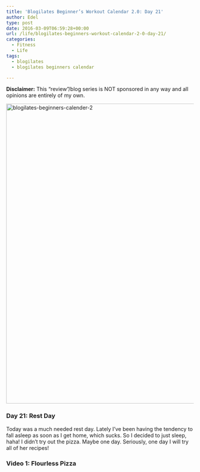 ```yaml
---
title: 'Blogilates Beginner’s Workout Calendar 2.0: Day 21'
author: Edel
type: post
date: 2016-03-09T06:59:28+00:00
url: /life/blogilates-beginners-workout-calendar-2-0-day-21/
categories:
  - Fitness
  - Life
tags:
  - blogilates
  - blogilates beginners calendar

---
```

**Disclaimer:** This &#8220;review&#8221;/blog series is NOT sponsored in any way and all opinions are entirely of my own.

<a href="http://scattered.me/wp-content/uploads/2016/02/blogilates-beginners-calender-2.png" rel="attachment wp-att-11076"><img src="http://scattered.me/wp-content/uploads/2016/02/blogilates-beginners-calender-2-1024x806.png" alt="blogilates-beginners-calender-2" width="1024" height="806" class="alignnone size-large wp-image-11076" srcset="http://erzadel.net/blog/wp-content/uploads/2016/02/blogilates-beginners-calender-2-1024x806.png 1024w, http://erzadel.net/blog/wp-content/uploads/2016/02/blogilates-beginners-calender-2-300x236.png 300w, http://erzadel.net/blog/wp-content/uploads/2016/02/blogilates-beginners-calender-2-768x604.png 768w" sizes="(max-width: 1024px) 100vw, 1024px" /></a>

### Day 21: Rest Day

Today was a much needed rest day. Lately I&#8217;ve been having the tendency to fall asleep as soon as I get home, which sucks. So I decided to just sleep, haha! I didn&#8217;t try out the pizza. Maybe one day. Seriously, one day I will try all of her recipes!

### Video 1: Flourless Pizza

<div class="flex-video">
</div>

<ol class="footnote">
</ol>